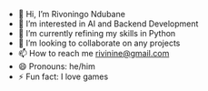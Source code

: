 - 👋 Hi, I’m Rivoningo Ndubane
- 👀 I’m interested in AI and Backend Development
- 🌱 I’m currently refining my skills in Python
- 💞️ I’m looking to collaborate on any projects
- 📫 How to reach me rivinine@gmail.com
- 😄 Pronouns: he/him
- ⚡ Fun fact: I love games

<!--
**rivoningo-ndubane/rivoningo-ndubane** is a ✨ _special_ ✨ repository because its `README.md` (this file) appears on your GitHub profile.

Here are some ideas to get you started:

- 🔭 I’m currently working on ...
- 🌱 I’m currently learning ...
- 👯 I’m looking to collaborate on ...
- 🤔 I’m looking for help with ...
- 💬 Ask me about ...
- 📫 How to reach me: ...
- 😄 Pronouns: ...
- ⚡ Fun fact: ...
-->
